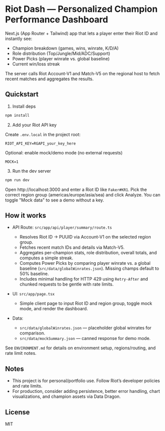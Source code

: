 # Riot Dash — Personalized Champion Performance Dashboard

Next.js (App Router + Tailwind) app that lets a player enter their Riot ID and instantly see:

- Champion breakdown (games, wins, winrate, K/D/A)
- Role distribution (Top/Jungle/Mid/ADC/Support)
- Power Picks (player winrate vs. global baseline)
- Current win/loss streak

The server calls Riot Account-V1 and Match-V5 on the regional host to fetch recent matches and aggregates the results.

## Quickstart

1) Install deps

```bash
npm install
```

2) Add your Riot API key

Create `.env.local` in the project root:

```
RIOT_API_KEY=RGAPI_your_key_here
```

Optional: enable mock/demo mode (no external requests)

```
MOCK=1
```

3) Run the dev server

```bash
npm run dev
```

Open http://localhost:3000 and enter a Riot ID like `Faker#KR1`. Pick the correct region group (americas/europe/asia/sea) and click Analyze. You can toggle "Mock data" to see a demo without a key.

## How it works

- API Route: `src/app/api/player/summary/route.ts`
  - Resolves Riot ID → PUUID via Account-V1 on the selected region group.
  - Fetches recent match IDs and details via Match-V5.
  - Aggregates per-champion stats, role distribution, overall totals, and computes a simple streak.
  - Computes Power Picks by comparing player winrate vs. a global baseline (`src/data/globalWinrates.json`). Missing champs default to 50% baseline.
  - Includes minimal handling for HTTP 429 using `Retry-After` and chunked requests to be gentle with rate limits.

- UI: `src/app/page.tsx`
  - Simple client page to input Riot ID and region group, toggle mock mode, and render the dashboard.

- Data:
  - `src/data/globalWinrates.json` — placeholder global winrates for comparison.
  - `src/data/mockSummary.json` — canned response for demo mode.

See `ENVIRONMENT.md` for details on environment setup, regions/routing, and rate limit notes.

## Notes

- This project is for personal/portfolio use. Follow Riot’s developer policies and rate limits.
- For production, consider adding persistence, better error handling, chart visualizations, and champion assets via Data Dragon.

## License

MIT
